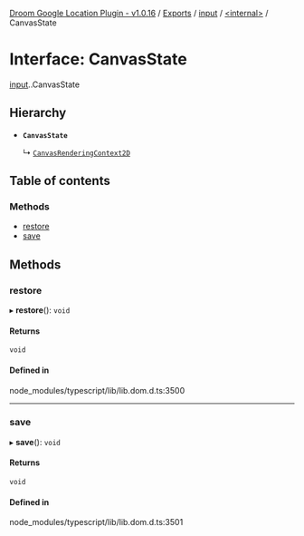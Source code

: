[Droom Google Location Plugin - v1.0.16](../README.md) / [Exports](../modules.md) / [input](../modules/input.md) / [<internal\>](../modules/input._internal_.md) / CanvasState

# Interface: CanvasState

[input](../modules/input.md).[<internal>](../modules/input._internal_.md).CanvasState

## Hierarchy

- **`CanvasState`**

  ↳ [`CanvasRenderingContext2D`](input._internal_.CanvasRenderingContext2D.md)

## Table of contents

### Methods

- [restore](input._internal_.CanvasState.md#restore)
- [save](input._internal_.CanvasState.md#save)

## Methods

### restore

▸ **restore**(): `void`

#### Returns

`void`

#### Defined in

node_modules/typescript/lib/lib.dom.d.ts:3500

___

### save

▸ **save**(): `void`

#### Returns

`void`

#### Defined in

node_modules/typescript/lib/lib.dom.d.ts:3501
